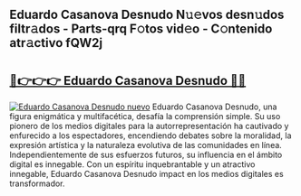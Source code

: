## Eduardo Casanova Desnudo N𝚞𝚎vos desn𝚞dos filtr𝚊dos - Parts-qrq F𝚘tos vid𝚎o - C𝚘ntenido atr𝚊ctivo fQW2j

# <h2><a href="http://mb2noc.tromn.icu/?c=Eduardo+Casanova+Desnudo">🔗👉👉👉 Eduardo Casanova Desnudo 🔗🔗</a></h2>

[![Eduardo Casanova Desnudo nuevo](https://i.imgur.com/pEAQMta.gif)](http://mb2noc.tromn.icu/?c=Eduardo+Casanova+Desnudo)
Eduardo Casanova Desnudo, una figura enigmática y multifacética, desafía la comprensión simple. Su uso pionero de los medios digitales para la autorrepresentación ha cautivado y enfurecido a los espectadores, encendiendo debates sobre la moralidad, la expresión artística y la naturaleza evolutiva de las comunidades en línea. Independientemente de sus esfuerzos futuros, su influencia en el ámbito digital es innegable. Con un espíritu inquebrantable y un atractivo innegable, Eduardo Casanova Desnudo impact en los medios digitales es transformador.
